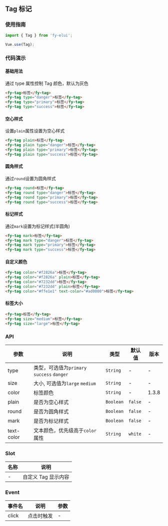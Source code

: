 ## Tag 标记

### 使用指南
``` javascript
import { Tag } from 'fy-elui';

Vue.use(Tag);
```

### 代码演示

#### 基础用法

通过 type 属性控制 Tag 颜色，默认为灰色

```html
<fy-tag>标签</fy-tag>
<fy-tag type="danger">标签</fy-tag>
<fy-tag type="primary">标签</fy-tag>
<fy-tag type="success">标签</fy-tag>
```

#### 空心样式

设置`plain`属性设置为空心样式

```html
<fy-tag plain>标签</fy-tag>
<fy-tag plain type="danger">标签</fy-tag>
<fy-tag plain type="primary">标签</fy-tag>
<fy-tag plain type="success">标签</fy-tag>
```

#### 圆角样式

通过`round`设置为圆角样式

```html
<fy-tag round>标签</fy-tag>
<fy-tag round type="danger">标签</fy-tag>
<fy-tag round type="primary">标签</fy-tag>
<fy-tag round type="success">标签</fy-tag>
```

#### 标记样式

通过`mark`设置为标记样式(半圆角)

```html
<fy-tag mark>标签</fy-tag>
<fy-tag mark type="danger">标签</fy-tag>
<fy-tag mark type="primary">标签</fy-tag>
<fy-tag mark type="success">标签</fy-tag>
```

#### 自定义颜色

```html
<fy-tag color="#f2826a">标签</fy-tag>
<fy-tag color="#f2826a" plain>标签</fy-tag>
<fy-tag color="#7232dd">标签</fy-tag>
<fy-tag color="#7232dd" plain>标签</fy-tag>
<fy-tag color="#ffe1e1" text-color="#ad0000">标签</fy-tag>
```

#### 标签大小

```html
<fy-tag>标签</fy-tag>
<fy-tag size="medium">标签</fy-tag>
<fy-tag size="large">标签</fy-tag>
```

### API

| 参数 | 说明 | 类型 | 默认值 | 版本 |
|------|------|------|------|------|
| type | 类型，可选值为`primary` `success` `danger` | `String` | - | - |
| size | 大小, 可选值为`large` `medium` | `String` | - | - |
| color | 标签颜色 | `String` | - | 1.3.8 |
| plain | 是否为空心样式 | `Boolean` | `false` | - |
| round | 是否为圆角样式 | `Boolean` | `false` | - |
| mark | 是否为标记样式 | `Boolean` | `false` | - |
| text-color | 文本颜色，优先级高于`color`属性 | `String` | `white` | - |

### Slot

| 名称 | 说明 |
|------|------|
| - | 自定义 Tag 显示内容 |

### Event

| 事件名 | 说明 | 参数 |
|------|------|------|
| click | 点击时触发 | - |
